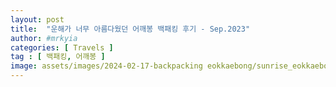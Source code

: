 ```yaml
---
layout: post
title:  "운해가 너무 아름다웠던 어깨봉 백패킹 후기 - Sep.2023"
author: #mrkyia
categories: [ Travels ]
tag : [ 백패킹, 어깨봉 ]
image: assets/images/2024-02-17-backpacking eokkaebong/sunrise_eokkaebong.webp
---
```

##### #